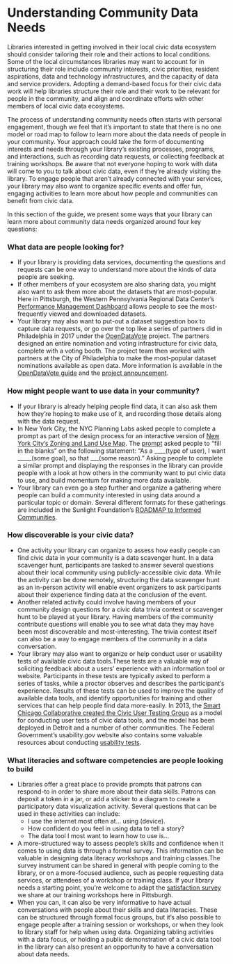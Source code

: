 # Understanding Community Data Needs

Libraries interested in getting involved in their local civic data ecosystem should consider tailoring their role and their actions to local conditions. Some of the local circumstances libraries may want to account for in structuring their role include community interests, civic priorities, resident aspirations, data and technology infrastructures, and the capacity of data and service providers. Adopting a demand-based focus for their civic data work will help libraries structure their role and their work to be relevant for people in the community, and align and coordinate efforts with other members of local civic data ecosystems.

The process of understanding community needs often starts with personal engagement, though we feel that it’s important to state that there is no one model or road map to follow to learn more about the data needs of people in your community. Your approach could take the form of documenting interests and needs through your library’s existing processes, programs, and interactions, such as recording data requests, or collecting feedback at training workshops. Be aware that not everyone hoping to work with data will come to you to talk about civic data, even if they’re already visiting the library. To engage people that aren’t already connected with your services, your library may also want to organize specific events and offer fun, engaging activities to learn more about how people and communities can benefit from civic data.

In this section of the guide, we present some ways that your library can learn more about community data needs organized around four key questions:

### **What data are people looking for?**

* If your library is providing data services, documenting the questions and requests can be one way to understand more about the kinds of data people are seeking. 
* If other members of your ecosystem are also sharing data, you might also want to ask them more about the datasets that are most-popular. Here in Pittsburgh, the Western Pennsylvania Regional Data Center’s [Performance Management Dashboard](https://tools.wprdc.org/analytics/wprdc-dashboard/) allows people to see the most-frequently viewed and downloaded datasets.
* Your library may also want to put-out a dataset suggestion box to capture data requests, or go over the top like a series of partners did in Philadelphia in 2017 under the [OpenDataVote](https://www.opendatavote.org/) project. The partners designed an entire nomination and voting infrastructure for civic data, complete with a voting booth. The project team then worked with partners at the City of Philadelphia to make the most-popular dataset nominations available as open data. More information is available in the [OpenDataVote guide](https://www.opendatavote.org/guide) and the [project announcement](https://www.azavea.com/announcements/opendatavote-wants-vote-important-data-city-philadelphia-release/).

### How might people want to use data in your community?

* If your library is already helping people find data, it can also ask them how they’re hoping to make use of it, and recording those details along with the data request. 
* In New York City, the NYC Planning Labs asked people to complete a prompt as part of the design process for an interactive version of [New York City’s Zoning and Land Use Map](https://zola.planning.nyc.gov/about#9.72/40.7125/-73.733). The [prompt](https://twitter.com/NYCPlanningLabs/status/903247159168040960) asked people to “fill in the blanks” on the following statement: “As a \_\_\_\_\(type of user\),  I want \_\_\_\_\_\(some goal\), so that \_\_\_\(some reason\).” Asking people to complete a similar prompt and displaying the responses in the library can provide people with a look at how others in the community want to put civic data to use, and build momentum for making more data available. 
* Your library can even go a step further and organize a gathering where people can build a community interested in using data around a particular topic or domain. Several different formats for these gatherings are included in the Sunlight Foundation’s [ROADMAP to Informed Communities](https://communities.sunlightfoundation.com/). 

### How discoverable is your civic data?

* One activity your library can organize to assess how easily people can find civic data in your community is a data scavenger hunt. In a data scavenger hunt, participants are  tasked to answer several questions about their local community using publicly-accessible civic data. While the activity can be done remotely, structuring the data scavenger hunt as an in-person activity will enable event organizers to ask participants about their experience finding data at the conclusion of the event.
* Another related activity could involve having members of your community design questions for a civic data trivia contest or scavenger hunt to be played at your library.  Having members of the community contribute questions will enable you to see what data they may have been most discoverable and most-interesting. The trivia contest itself can also be a way to engage members of the community in a data conversation. 
* Your library may also want to organize or help conduct user or usability tests of available civic data tools.These tests are a valuable way of soliciting feedback about a users’ experience with an information tool or website.  Participants in these tests are typically asked to perform a series of tasks, while a proctor observes and describes the participant’s experience. Results of these tests can be used to improve the quality of available data tools, and identify opportunities for training and other services that can help people find data more-easily. In 2013, the [Smart Chicago Collaborative created the Civic User Testing Group](https://irp-cdn.multiscreensite.com/9614ecbe/files/uploaded/TheCUTGroupBook.pdf) as a model for conducting user tests of civic data tools, and the model has been deployed in Detroit and a number of other communities. The Federal Government’s usability.gov website also contains some valuable resources about conducting [usability tests](https://www.usability.gov/how-to-and-tools/methods/usability-testing.html). 

### What literacies and software competencies are people looking to build

* Libraries offer a great place to provide prompts that patrons can respond-to in order to share more about their data skills. Patrons can deposit a token in a jar, or add a sticker to a diagram to create a participatory data visualization activity. Several questions that can be used in these activities can include:
  * I use the internet most often at… using \(device\).
  * How confident do you feel in using data to tell a story?
  * The data tool I most want to learn how to use is… 
* A more-structured way to assess people’s skills and confidence when it comes to using data is through a formal survey. This information can be valuable in designing data literacy workshops and training classes.The survey instrument can be shared in general with people coming to the library, or on a more-focused audience, such as people requesting data services, or attendees of a workshop or training class. If your library needs a starting point, you’re welcome to adapt the [satisfaction survey](https://docs.google.com/document/d/15ikVcKc9gehyp8LvY_If-QdqfR82qy_9ZJ81x_YkjTQ/edit?usp=sharing) we share at our training workshops here in Pittsburgh.
* When you can, it can also be very informative to have actual conversations with people about their skills and data literacies. These can be structured through formal focus groups, but it’s also possible to engage people after a training session or workshops, or when they look to library staff for help when using data. Organizing tabling activities with a data focus, or holding a public demonstration of a civic data tool in the library can also present an opportunity to have a conversation about data needs. 

